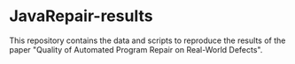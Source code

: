 # JavaRepair-results
This repository contains the data and scripts to reproduce the results of the paper "Quality of Automated Program Repair on Real-World Defects".
